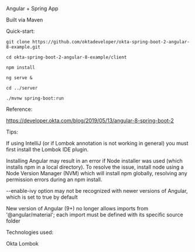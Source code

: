 Angular + Spring App

Built via Maven

Quick-start:
```
git clone https://github.com/oktadeveloper/okta-spring-boot-2-angular-8-example.git

cd okta-spring-boot-2-angular-8-example/client

npm install

ng serve &

cd ../server

./mvnw spring-boot:run
```

Reference:

https://developer.okta.com/blog/2019/05/13/angular-8-spring-boot-2

Tips:

If using IntelliJ (or if Lombok annotation is not working in general) you must first install the Lombok IDE plugin.

Installing Angular may result in an error if Node installer was used (which installs npm in a local directory). To resolve the issue, install node using a Node Version Manager (NVM) which will install npm globally, resolving any permission errors during an npm install.

--enable-ivy option may not be recognized with newer versions of Angular, which is set to true by default

New version of Angular (9+) no longer allows imports from '@angular/material'; each import must be defined with its specific source folder

Technologies used:

Okta
Lombok
